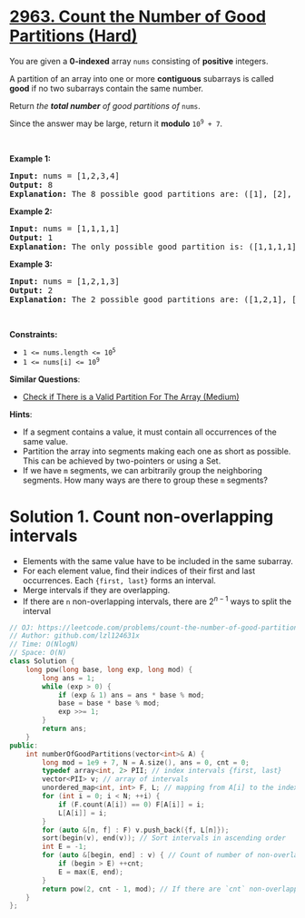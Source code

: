 # [2963. Count the Number of Good Partitions (Hard)](https://leetcode.com/problems/count-the-number-of-good-partitions)

<p>You are given a <strong>0-indexed</strong> array <code>nums</code> consisting of <strong>positive</strong> integers.</p>

<p>A partition of an array into one or more <strong>contiguous</strong> subarrays is called <strong>good</strong> if no two subarrays contain the same number.</p>

<p>Return <em>the <strong>total number</strong> of good partitions of </em><code>nums</code>.</p>

<p>Since the answer may be large, return it <strong>modulo</strong> <code>10<sup>9</sup> + 7</code>.</p>

<p>&nbsp;</p>
<p><strong class="example">Example 1:</strong></p>

<pre>
<strong>Input:</strong> nums = [1,2,3,4]
<strong>Output:</strong> 8
<strong>Explanation:</strong> The 8 possible good partitions are: ([1], [2], [3], [4]), ([1], [2], [3,4]), ([1], [2,3], [4]), ([1], [2,3,4]), ([1,2], [3], [4]), ([1,2], [3,4]), ([1,2,3], [4]), and ([1,2,3,4]).
</pre>

<p><strong class="example">Example 2:</strong></p>

<pre>
<strong>Input:</strong> nums = [1,1,1,1]
<strong>Output:</strong> 1
<strong>Explanation:</strong> The only possible good partition is: ([1,1,1,1]).
</pre>

<p><strong class="example">Example 3:</strong></p>

<pre>
<strong>Input:</strong> nums = [1,2,1,3]
<strong>Output:</strong> 2
<strong>Explanation:</strong> The 2 possible good partitions are: ([1,2,1], [3]) and ([1,2,1,3]).
</pre>

<p>&nbsp;</p>
<p><strong>Constraints:</strong></p>

<ul>
	<li><code>1 &lt;= nums.length &lt;= 10<sup>5</sup></code></li>
	<li><code>1 &lt;= nums[i] &lt;= 10<sup>9</sup></code></li>
</ul>


**Similar Questions**:
* [Check if There is a Valid Partition For The Array (Medium)](https://leetcode.com/problems/check-if-there-is-a-valid-partition-for-the-array)

**Hints**:
* If a segment contains a value, it must contain all occurrences of the same value.
* Partition the array into segments making each one as short as possible. This can be achieved by two-pointers or using a Set.
* If we have <code>m</code> segments, we can arbitrarily group the neighboring segments. How many ways are there to group these <code>m</code> segments?

# Solution 1. Count non-overlapping intervals

* Elements with the same value have to be included in the same subarray.
* For each element value, find their indices of their first and last occurrences. Each `{first, last}` forms an interval.
* Merge intervals if they are overlapping.
* If there are `n` non-overlapping intervals, there are $2^{n-1}$ ways to split the interval

```cpp
// OJ: https://leetcode.com/problems/count-the-number-of-good-partitions
// Author: github.com/lzl124631x
// Time: O(NlogN)
// Space: O(N)
class Solution {
    long pow(long base, long exp, long mod) {
        long ans = 1;
        while (exp > 0) {
            if (exp & 1) ans = ans * base % mod;
            base = base * base % mod;
            exp >>= 1;
        }
        return ans;
    }
public:
    int numberOfGoodPartitions(vector<int>& A) {
        long mod = 1e9 + 7, N = A.size(), ans = 0, cnt = 0;
        typedef array<int, 2> PII; // index intervals {first, last}
        vector<PII> v; // array of intervals
        unordered_map<int, int> F, L; // mapping from A[i] to the index of its first/last occurrence
        for (int i = 0; i < N; ++i) {
            if (F.count(A[i]) == 0) F[A[i]] = i;
            L[A[i]] = i;
        }
        for (auto &[n, f] : F) v.push_back({f, L[n]});
        sort(begin(v), end(v)); // Sort intervals in ascending order
        int E = -1;
        for (auto &[begin, end] : v) { // Count of number of non-overlapping intervals
            if (begin > E) ++cnt;
            E = max(E, end);
        }
        return pow(2, cnt - 1, mod); // If there are `cnt` non-overlapping intervals, there are `2^{cnt-1}` ways to split the array.
    }
};
```